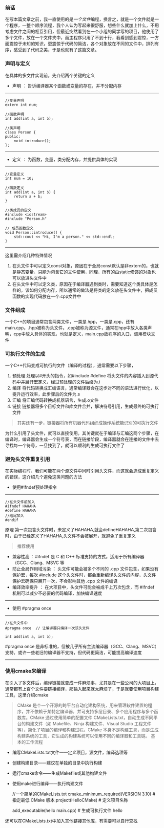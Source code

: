 ### 前话
在写本篇文章之前，我一直使用的是*一个文件*编程，换言之，就是一个文件就是一个程序，一整个顺序流程，我个人认为写起来很舒服，想些什么就加上什么，不用考虑文件之间的相互引用，但最近突然看到在一个小组的同学写的项目，他使用了多个文件，放在一个文件夹中，而主程序只用了不到十行，我看到感到震惊，一方面震惊于未知的知识，更震惊于代码的简洁，各个对象放在不同的文件中，排列有序，感受到了代码之美，于是也就有了这篇文章。

### 声明与定义
在具体的多文件实现前，先介绍两个关键的定义
+ 声明 ： 告诉编译器某个函数或变量的存在，并不分配内存
***
    //变量声明
    extern int num;

    //函数声明
    int add(int a, int b);

    //类声明
    class Person {
    public:
        void introduce(); 
    };
***
+ 定义 ： 为函数，变量，类分配内存，并提供具体的实现
***
    //变量定义
    int num = 10;

    //函数定义
    int add(int a, int b) { 
        return a + b;
    }
    
    //类成员的定义
    #include <iostream>
    #include "Person.h"

    // 成员函数定义
    void Person::introduce() {
        std::cout << "Hi, I'm a person." << std::endl;
    }
***
这里需介绍几种特殊情况
1. 在头文件中可以定义const对象，原因在于全局const默认是非extern的，也就是静态变量，只能为包含它的文件使用，同理，所有的由static修饰的对象也可以放进头文件中
2. 在头文件中可以定义类，原因在于编译器遇到类时，需要知道这个类具体是怎样的，该如何分配内存，所以通常的做法是将类的定义放在头文件中，把成员函数的实现代码放在一个.cpp文件中

### 文件组成

一个C++的项目通常包含两类文件，一类是.hpp，一类是.cpp，还有main.cpp，.hpp被称为头文件，.cpp被称为源文件，通常在hpp中放入各类声明，cpp中放入具体的实现，也就是定义，main.cpp放程序的入口，调用模块文件

### 可执行文件的生成

一个C++代码变成可执行的文件（编译的过程），通常需要以下步骤，
1. 预处理 处理以#开头的指令，如#include #define 将头文件的内容插入到源代码中并展开宏定义，经过预处理的文件后缀为.i
2. 编译 将代码转换成汇编语言，通常编译器会在这步对不同的语法进行优化，以提升运行效率，此步骤后的文件为.s
3. 汇编 将汇编代码转换成机器语言，生成.o文件
4. 链接 链接器将多个目标文件和库文件合并，解决符号引用，生成最终的可执行文件
>其实还有一步，链接器将所有机器代码组织成操作系统能识别的可执行文件

为什么引用了头文件，就可以直接使用，其关键就在于编译与汇编这两个步骤，在编译时，编译器会生成一个符号表，而在链接阶段，编译器就会在连接的文件中去寻找每一个符号，一旦找到了，就可以顺利的生成可执行文件了

### 避免头文件重复引用

在实际编程时，我们可能在两个源文件中同时引用头文件，而这就会造成重复定义的错误，这介绍几个避免这类问题的方法
+ 使用#ifndef预处理指令
***
    //在头文件前加入
    #ifndef HAHAHA
    #define HAHAHA
    //结尾加入
    #endif
原理 第一次包含头文件时，未定义了HAHAHA,就会defineHAHAHA,第二次包含时，由于已经定义了HAHAHA,头文件不会被展开，就避免了重复定义
>推荐使用
+ 兼容性高 ：#ifndef 是 C 和 C++ 标准支持的方式，适用于所有编译器（GCC、Clang、MSVC 等
+ 防止全局作用域污染 ： 头文件可能会被多个不同的 .cpp 文件包含，如果没有保护宏，每次 #include 这个头文件时，都会重新编译头文件的内容，头文件保护宏确保只展开一次，不会影响其他 .cpp 文件的编译
+ 编译效率提升 ： 在大项目中，头文件可能会被成千上万次包含，而 #ifndef 机制可以减少不必要的代码编译，加快编译速度
***
+ 使用 #pragma once
*** 
    //在头文件中
    #pragma once  // 让编译器只编译一次该头文件

    int add(int a, int b);

#pragma once 是非标准的，但被几乎所有主流编译器（GCC、Clang、MSVC）支持，或许一些老旧的编译器不支持，但代码更简洁，可能提高编译速度
***
### 使用cmake来编译

在引入了多文件后，编译链接就变成一件麻烦事，尤其是在一些公司的大项目上，通常都有上百个文件要链接编译，那输入起来就太麻烦了，于是就要使用项目构建工具，这里介绍cmake
>CMake 是个一个开源的跨平台自动化建构系统，用来管理软件建置的程序，并不依赖于某特定编译器，并可支持多层目录、多个应用程序与多个函数库。CMake 通过使用简单的配置文件 CMakeLists.txt，自动生成不同平台的构建文件（如 Makefile、Ninja 构建文件、Visual Studio 工程文件等），简化了项目的编译和构建过程。CMake 本身不是构建工具，而是生成构建系统的工具，它生成的构建系统可以使用不同的编译器和工具链。
基本的工作流程
+ 编写CMakeLists.txt文件——定义项目，源文件，编译选项等
+ 创建构建目录——建议在单独的目录中执行构建
+ 运行cmake命令——生成Makefile或其他构建文件
+ 使用make进行编译——执行构建文件

    //一个简单的CMakeLists.txt
    cmake_minimum_required(VERSION 3.10)  # 指定最低 CMake 版本
    project(HelloCMake)                   # 定义项目名称

    add_executable(hello main.cpp)         # 生成可执行文件 hello

还可以在CMakeLists.txt中加入其他链接其他库，有需要可以自行查找